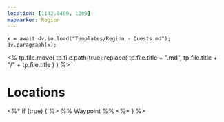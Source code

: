 ```yaml
---
location: [1142.0469, 1208]
mapmarker: Region
---
```

```dataviewjs
x = await dv.io.load("Templates/Region - Quests.md");
dv.paragraph(x);
```
<%
	tp.file.move(
		tp.file.path(true).replace(
		tp.file.title + ".md",
		tp.file.title + "/" + tp.file.title
		)
	)
%>
# Locations
<%* if (true) { %> %% Waypoint %% <%* } %>